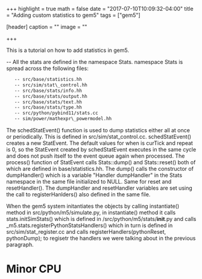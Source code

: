 +++
highlight = true
math = false
date = "2017-07-10T10:09:32-04:00"
title = "Adding custom statistics to gem5"
tags = ["gem5"]

[header]
  caption = ""
  image = ""

+++

This is a tutorial on how to add statistics in gem5. 

<!--more-->
-- All the stats are defined in the namespace Stats. namespace Stats
   is spread across the following files:

```bash
   -- src/base/statistics.hh
   -- src/sim/stat\_control.hh
   -- src/base/stats/info.hh
   -- src/base/stats/output.hh
   -- src/base/stats/text.hh
   -- src/base/stats/type.hh
   -- src/python/pybind11/stats.cc
   -- sim/power/mathexpr\_powermodel.hh
```   
The schedStatEvent() function is used to dump statistics either all at once or
periodically. This is defined in src/sim/stat\_control.cc. schedStatEvent() 
creates a new StatEvent. The default values for when is curTick and repeat is 
0, so the StatEvent created by schedStatEvent executes in the same cycle and 
does not push itself to the event queue again when processed. The process() 
function of StatEvent calls Stats::dump() and Stats::reset() both of which 
are defined in base/statistics.hh. The dump() calls the constructor of 
dumpHandler() which is a variable "Handler dumpHandler" in the Stats namespace 
in the same file initialized to NULL. Same for reset and resetHandler(). The
dumpHandler and resetHandler variables are set using the call to registerHanlders()
also defined in the same file. 

When the gem5 system initantiates the objects by calling instantiate() method
in src/python/m5/simulate.py, in instantiate() method it calls stats.initSimStats()
which is defined in /src/python/m5/stats/__init__.py and calls 
_m5.stats.registerPythonStatsHandlers() which in turn is defined in 
src/sim/stat_register.cc and calls registerHandlers(pythonReset, pythonDump);
to regisetr the handlers we were talking about in the previous paragraph. 



<!--more-->

# Minor CPU


